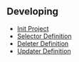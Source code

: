 ## Developing
- [Init Project](https://github.com/gotomicro/eql/pull/1)
- [Selector Definition](https://github.com/gotomicro/eql/pull/2)
- [Deleter Definition](https://github.com/gotomicro/eql/pull/4)
- [Updater Definition](https://github.com/gotomicro/eql/pull/8)